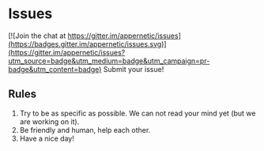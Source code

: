 # Issues

[![Join the chat at https://gitter.im/appernetic/issues](https://badges.gitter.im/appernetic/issues.svg)](https://gitter.im/appernetic/issues?utm_source=badge&utm_medium=badge&utm_campaign=pr-badge&utm_content=badge)
Submit your issue!

## Rules
1. Try to be as specific as possible. We can not read your mind yet (but we are working on it).
2. Be friendly and human, help each other.
3. Have a nice day!
